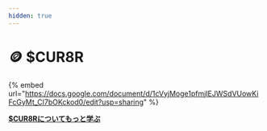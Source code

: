 ```yaml
---
hidden: true
---
```


# 🪙 $CUR8R



{% embed url="https://docs.google.com/document/d/1cVyjMoge1pfmjIEJWSdVUowKiFcGyMt_Cl7bOKckod0/edit?usp=sharing" %}

[**$CUR8Rについてもっと学ぶ**](https://cur8r.gitbook.io/cur8r)
